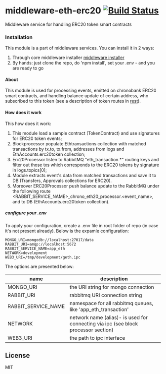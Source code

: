 # middleware-eth-erc20 [![Build Status](https://travis-ci.org/ChronoBank/middleware-eth-erc20.svg?branch=master)](https://travis-ci.org/ChronoBank/middleware-eth-erc20)

Middleware service for handling ERC20 token smart contracts

### Installation

This module is a part of middleware services. You can install it in 2 ways:

1) Through core middleware installer  [middleware installer](https://github.com/ChronoBank/middleware)
2) By hands: just clone the repo, do 'npm install', set your .env - and you are ready to go

#### About
This module is used for processing events, emitted on chronobank ERC20 smart contracts, and handling balance update of certain address, who subscribed to this token (see a description of token routes in [rest](https://github.com/ChronoBank/middleware-eth-rest)).

#### How does it work

This how does it work:
1) This module load a sample contract (TokenContract) and use signatures for ERC20 token events;
2) Blockprocessor populate Ethtransactions collection with matched transactions by tx.to, tx.from, addresses from logs and EthAccounts.erc20token collection;
3) Erc20Processor listen to RabbitMQ "eth_transaction.\*" routing keys and filter out those txs which corresponds to the ERC20 tokens by signature in logs.topics[0];
4) Module extracts event's data from matched transactions and save it to DB (Transfers, Approvals collections for ERC20).
5) Moreover ERC20Processor push balance update to the RabbitMQ under the following route  <RABBIT_SERVICE_NAME>_chrono_eth20_processor.<event_name>,  and to DB (EthAccounts.erc20token collection).

##### сonfigure your .env

To apply your configuration, create a .env file in root folder of repo (in case it's not present already).
Below is the expamle configuration:

```
MONGO_URI=mongodb://localhost:27017/data
RABBIT_URI=amqp://localhost:5672
RABBIT_SERVICE_NAME=app_eth
NETWORK=development
WEB3_URI=/tmp/development/geth.ipc
```

The options are presented below:

| name | description|
| ------ | ------ |
| MONGO_URI   | the URI string for mongo connection
| RABBIT_URI   | rabbitmq URI connection string
| RABBIT_SERVICE_NAME   | namespace for all rabbitmq queues, like 'app_eth_transaction'
| NETWORK   | network name (alias)- is used for connecting via ipc (see block processor section)
| WEB3_URI   | the path to ipc interface

License
----
MIT

